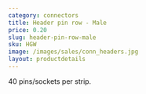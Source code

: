 ```yaml
---
category: connectors
title: Header pin row - Male
price: 0.20
slug: header-pin-row-male
sku: HGW
image: /images/sales/conn_headers.jpg
layout: productdetails
---
```

40 pins/sockets per strip.

